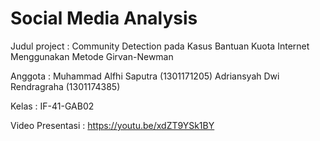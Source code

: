 # Social Media Analysis
Judul project : Community Detection pada Kasus Bantuan Kuota Internet Menggunakan Metode Girvan-Newman

Anggota : 
Muhammad Alfhi Saputra (1301171205)
Adriansyah Dwi Rendragraha (1301174385)

Kelas : IF-41-GAB02

Video Presentasi : https://youtu.be/xdZT9YSk1BY
